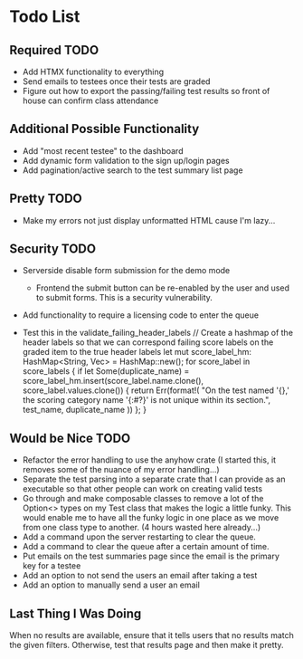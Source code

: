 # Todo List

## Required TODO
- Add HTMX functionality to everything
- Send emails to testees once their tests are graded
- Figure out how to export the passing/failing test results so front of house can confirm class attendance



## Additional Possible Functionality
- Add "most recent testee" to the dashboard
- Add dynamic form validation to the sign up/login pages
- Add pagination/active search to the test summary list page

## Pretty TODO
- Make my errors not just display unformatted HTML cause I'm lazy...

## Security TODO
- Serverside disable form submission for the demo mode
    - Frontend the submit button can be re-enabled by the user and used to submit forms. This is a security vulnerability.
- Add functionality to require a licensing code to enter the queue

- Test this in the validate_failing_header_labels
    // Create a hashmap of the header labels so that we can correspond failing score labels on the graded item to the true header labels
    let mut score_label_hm: HashMap<String, Vec<String>> = HashMap::new();
    for score_label in score_labels {
        if let Some(duplicate_name) = score_label_hm.insert(score_label.name.clone(), score_label.values.clone()) {
            return Err(format!(
                "On the test named '{},' the scoring category name '{:#?}' is not unique within its section.",
                test_name, duplicate_name
            ))
        };
    }

## Would be Nice TODO
- Refactor the error handling to use the anyhow crate (I started this, it removes some of the nuance of my error handling...)
- Separate the test parsing into a separate crate that I can provide as an executable so that other people can work on creating valid tests
- Go through and make composable classes to remove a lot of the Option<> types on my Test class that makes the logic a little funky. This would enable me to have all the funky logic in one place as we move from one class type to another. (4 hours wasted here already...)
- Add a command upon the server restarting to clear the queue. 
- Add a command to clear the queue after a certain amount of time.
- Put emails on the test summaries page since the email is the primary key for a testee
- Add an option to not send the users an email after taking a test
- Add an option to manually send a user an email


## Last Thing I Was Doing
When no results are available, ensure that it tells users that no results match the given filters.
Otherwise, test that results page and then make it pretty.


